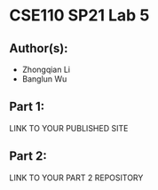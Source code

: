 # CSE110 SP21 Lab 5

## Author(s):
- Zhongqian Li
- Banglun Wu

## Part 1:

LINK TO YOUR PUBLISHED SITE

## Part 2:

LINK TO YOUR PART 2 REPOSITORY